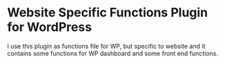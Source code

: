 # Website Specific Functions Plugin for WordPress #

I use this plugin as functions file for WP, but specific to website and it contains some functions for WP dashboard and some front end functions.

